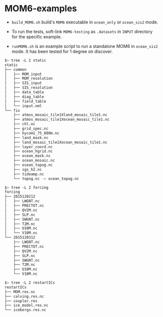 # MOM6-examples

- `build_MOM6.sh` build's `MOM6` executable in `ocean_only` or `ocean_sis2` mode.
- To run the tests, soft-link `MOM6-testing` as `.datasets` in `INPUT` directory for the specific
example.

- `runMOM6.sh` is an example script to run a standalone MOM6 in `ocean_sis2` mode. It has been tested for 1 degree on discover.

```bash
$> tree -L 2 static
static
├── common
│   ├── MOM_input
│   ├── MOM_resolution
│   ├── SIS_input
│   ├── SIS_resolution
│   ├── data_table
│   ├── diag_table
│   ├── field_table
│   └── input.nml
└── fix
    ├── atmos_mosaic_tile1Xland_mosaic_tile1.nc
    ├── atmos_mosaic_tile1Xocean_mosaic_tile1.nc
    ├── chl.nc
    ├── grid_spec.nc
    ├── hycom1_75_800m.nc
    ├── land_mask.nc
    ├── land_mosaic_tile1Xocean_mosaic_tile1.nc
    ├── layer_coord.nc
    ├── ocean_hgrid.nc
    ├── ocean_mask.nc
    ├── ocean_mosaic.nc
    ├── ocean_topog.nc
    ├── sgs_h2.nc
    ├── tideamp.nc
    └── topog.nc -> ocean_topog.nc
```

```bash
$> tree -L 2 forcing
forcing
├── 2015120212
│   ├── LWGNT.nc
│   ├── PRECTOT.nc
│   ├── QV2M.nc
│   ├── SLP.nc
│   ├── SWGNT.nc
│   ├── T2M.nc
│   ├── U10M.nc
│   └── V10M.nc
└── 2015120312
    ├── LWGNT.nc
    ├── PRECTOT.nc
    ├── QV2M.nc
    ├── SLP.nc
    ├── SWGNT.nc
    ├── T2M.nc
    ├── U10M.nc
    └── V10M.nc
```

```bash
$> tree -L 2 restartICs
restartICs
├── MOM.res.nc
├── calving.res.nc
├── coupler.res
├── ice_model.res.nc
└── icebergs.res.nc
```
